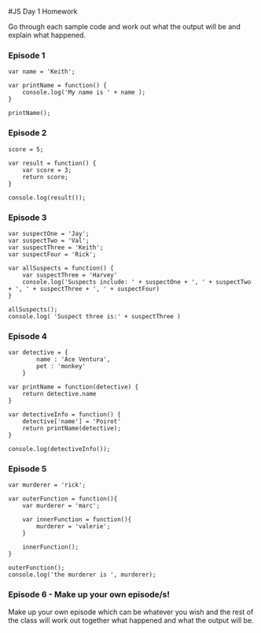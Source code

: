 #JS Day 1 Homework

Go through each sample code and work out what the output will be and explain what happened.

### Episode 1
```
var name = 'Keith';

var printName = function() {
	console.log('My name is ' + name );
}

printName();

```

### Episode 2
```
score = 5;

var result = function() {
	var score = 3;
	return score;
}

console.log(result());

```



### Episode 3

```
var suspectOne = 'Jay';
var suspectTwo = 'Val';
var suspectThree = 'Keith';
var suspectFour = 'Rick';

var allSuspects = function() {
	var suspectThree = 'Harvey'
	console.log('Suspects include: ' + suspectOne + ', ' + suspectTwo + ', ' + suspectThree + ', ' + suspectFour)
}

allSuspects();
console.log( 'Suspect three is:' + suspectThree )
```

### Episode 4

```
var detective = {
		name : 'Ace Ventura',
		pet : 'monkey'
	}

var printName = function(detective) {
	return detective.name
}

var detectiveInfo = function() {
	detective['name'] = 'Poirot'
	return printName(detective);
}

console.log(detectiveInfo());

```

### Episode 5
```
var murderer = 'rick';

var outerFunction = function(){
	var murderer = 'marc';

	var innerFunction = function(){
		murderer = 'valerie';
	}

	innerFunction();
}

outerFunction();
console.log('the murderer is ', murderer);
```

### Episode 6 - Make up your own episode/s!

Make up your own episode which can be whatever you wish and the rest of the class will work out together what happened and what the output will be.
